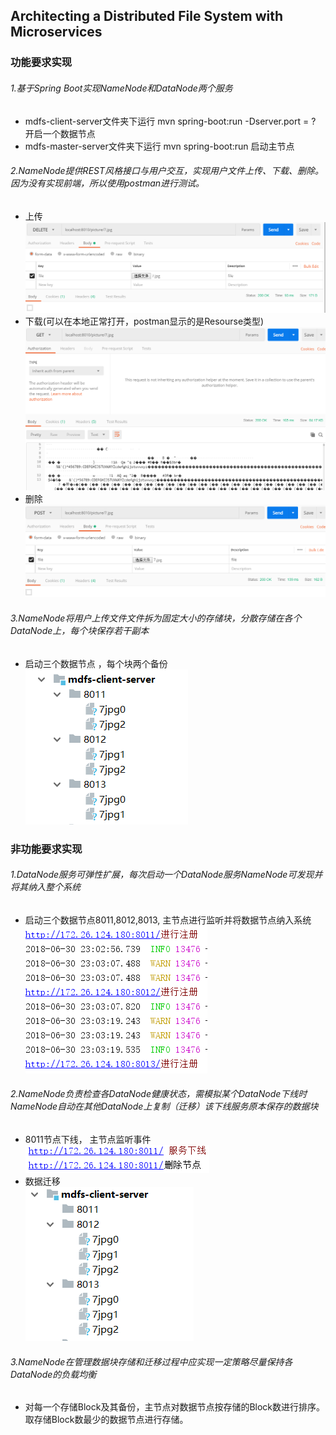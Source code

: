 ## Architecting a Distributed File System with Microservices
### 功能要求实现 </br>
###### 1.基于Spring Boot实现NameNode和DataNode两个服务</br>
- mdfs-client-server文件夹下运行 mvn spring-boot:run -Dserver.port = ? 开启一个数据节点
- mdfs-master-server文件夹下运行 mvn spring-boot:run 启动主节点
###### 2.NameNode提供REST风格接口与用户交互，实现用户文件上传、下载、删除。因为没有实现前端，所以使用postman进行测试。</br>
- 上传</br>
![avatar](/shot/1.png)
- 下载(可以在本地正常打开，postman显示的是Resourse类型)</br>
![avatar](/shot/3.png)
- 删除</br>
![avatar](/shot/2.png)
###### 3.NameNode将用户上传文件文件拆为固定大小的存储块，分散存储在各个DataNode上，每个块保存若干副本
- 启动三个数据节点 ，每个块两个备份</br>
![avatar](/shot/4.png)

### 非功能要求实现 </br>
###### 1.DataNode服务可弹性扩展，每次启动一个DataNode服务NameNode可发现并将其纳入整个系统</br>
- 启动三个数据节点8011,8012,8013, 主节点进行监听并将数据节点纳入系统</br>
![avatar](/shot/5.png)
###### 2.NameNode负责检查各DataNode健康状态，需模拟某个DataNode下线时NameNode自动在其他DataNode上复制（迁移）该下线服务原本保存的数据块</br>
- 8011节点下线， 主节点监听事件</br>
![avatar](/shot/6.png)
- 数据迁移</br>
![avatar](/shot/7.png)
###### 3.NameNode在管理数据块存储和迁移过程中应实现一定策略尽量保持各DataNode的负载均衡</br>
- 对每一个存储Block及其备份，主节点对数据节点按存储的Block数进行排序。取存储Block数最少的数据节点进行存储。
